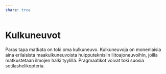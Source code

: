 ```yaml
---
share: true
---
```

# Kulkuneuvot

Paras tapa matkata on toki oma kulkuneuvo. Kulkuneuvoja on monenlaisia aina erilaisista maakulkuneuvoista huipputeknisiin liitoajoneuvoihin, joilla matkustetaan ilmojen halki tyylillä. Pragmaatikot voivat toki suosia sotilashelikopteria.

